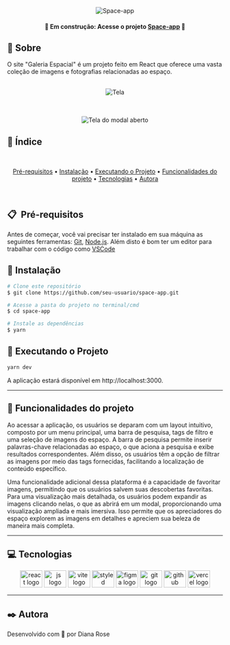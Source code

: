<div align="center">
  <img src="https://github.com/DaiLobo/space-app/assets/47689708/366c57cd-379b-43e0-9393-45346208a27f" alt="Space-app">
</div>

<h4 align="center"> 
	🚧 Em construção: Acesse o projeto <a href="https://space-app-three.vercel.app">Space-app</a> 🚧
</h4>

## 📝 Sobre

O site "Galeria Espacial" é um projeto feito em React que oferece uma vasta coleção de imagens e fotografias relacionadas ao espaço. 

<br>

<div align="center">
  <img src="https://github.com/DaiLobo/space-app/assets/47689708/482afd3c-0085-46ea-896d-0bab0f8d77e3" alt="Tela">

  <br><br>
  <img src="https://github.com/DaiLobo/space-app/assets/47689708/ea332676-e129-4665-b798-0252d6ec3017" alt="Tela do modal aberto">
</div>

## :bookmark: Índice

<br>
<p align="center">
 <a href="#-pré-requisitos">Pré-requisitos</a> •
 <a href="#-instalação">Instalação</a> • 
 <a href="#-executando-o-projeto">Executando o Projeto</a> • 
 <a href="#-funcionalidades-do-projeto">Funcionalidades do projeto</a> • 
 <a href="#-tecnologias">Tecnologias</a> • 
 <a href="#%EF%B8%8F-autora">Autora</a>
</p>
<br>

## 📋&nbsp; Pré-requisitos

Antes de começar, você vai precisar ter instalado em sua máquina as seguintes ferramentas:
[Git](https://git-scm.com), [Node.js](https://nodejs.org/en/). 
Além disto é bom ter um editor para trabalhar com o código como [VSCode](https://code.visualstudio.com/)

## 🔧 Instalação

```bash
# Clone este repositório
$ git clone https://github.com/seu-usuario/space-app.git

# Acesse a pasta do projeto no terminal/cmd
$ cd space-app

# Instale as dependências
$ yarn
```

## 🍷 Executando o Projeto

```bash
yarn dev
```
A aplicação estará disponível em http://localhost:3000.

<hr/>

## 🌌 Funcionalidades do projeto

Ao acessar a aplicação, os usuários se deparam com um layout intuitivo, composto por um menu principal, uma barra de pesquisa, tags de filtro e uma seleção de imagens do espaço. A barra de pesquisa permite inserir palavras-chave relacionadas ao espaço, o que aciona a pesquisa e exibe resultados correspondentes. Além disso, os usuários têm a opção de filtrar as imagens por meio das tags fornecidas, facilitando a localização de conteúdo específico.

Uma funcionalidade adicional dessa plataforma é a capacidade de favoritar imagens, permitindo que os usuários salvem suas descobertas favoritas. Para uma visualização mais detalhada, os usuários podem expandir as imagens clicando nelas, o que as abrirá em um modal, proporcionando uma visualização ampliada e mais imersiva. Isso permite que os apreciadores do espaço explorem as imagens em detalhes e apreciem sua beleza de maneira mais completa.

<hr/>

## 💻 Tecnologias
<div align="center">
  <img src="https://cdn.jsdelivr.net/gh/devicons/devicon/icons/react/react-original.svg" height="40" width="52" alt="react logo"  />
  <img src="https://cdn.jsdelivr.net/gh/devicons/devicon/icons/javascript/javascript-original.svg" height="40" width="52" alt="js logo"  />
  <img src="https://github.com/DaiLobo/space-app/assets/47689708/3503ff8c-7ed1-4866-acac-c3eef8b98bc5" height="40" width="52" alt="vite logo"  />
  <img src="https://github.com/DaiLobo/space-app/assets/47689708/165f17ac-221e-4718-948a-5edbcead4a0d" height="40" width="52" alt="styled component logo"  />
  <img src="https://cdn.jsdelivr.net/gh/devicons/devicon/icons/figma/figma-original.svg" height="40" width="52" alt="figma logo"   />
  <img src="https://cdn.jsdelivr.net/gh/devicons/devicon/icons/git/git-original.svg" height="40" width="52" alt="git logo"  />
  <img src="https://cdn.jsdelivr.net/gh/devicons/devicon/icons/github/github-original.svg" height="40" width="52" alt="github logo" />
  <img src="https://github.com/DaiLobo/space-app/assets/47689708/ac40defd-2aa0-44e6-807a-d8e744170679" height="40" width="52" alt="vercel logo"  />
</div>
<hr/>

## ✒️ Autora
Desenvolvido com 💜 por Diana Rose
